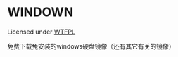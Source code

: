 # WINDOWN
Licensed under [WTFPL](https://github.com/wusheng233github/WINDOWN/blob/main/LICENSE)

免费下载免安装的windows硬盘镜像（还有其它有关的镜像）
